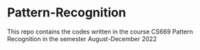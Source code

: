 # Pattern-Recognition
This repo contains the codes written in the course CS669 Pattern Recognition in the semester August-December 2022
